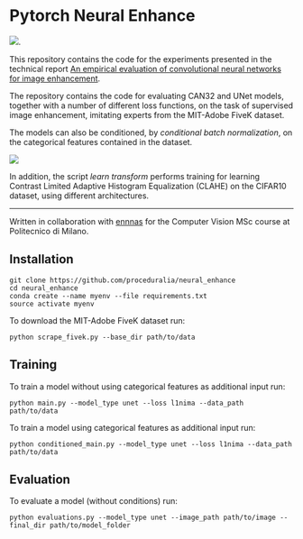 # Pytorch Neural Enhance
![ ](https://proceduralia.github.io/assets/can.png).

This repository contains the code for the experiments presented in the technical report [An empirical evaluation of convolutional neural networks for image
enhancement](https://proceduralia.github.io/assets/IACV_Project.pdf).

The repository contains the code for evaluating CAN32 and UNet models, together with a number of different loss functions, on the task of supervised image enhancement, imitating experts from the MIT-Adobe FiveK dataset.

The models can also be conditioned, by *conditional batch normalization*, on the categorical features contained in the dataset.

![ ](https://proceduralia.github.io/assets/flower.png)

In addition, the script *learn transform* performs training for learning Contrast Limited Adaptive Histogram Equalization (CLAHE) on the CIFAR10 dataset, using different architectures.

---

Written in collaboration with [ennnas](https://github.com/ennnas) for the Computer Vision MSc course at Politecnico di Milano.

## Installation

```
git clone https://github.com/proceduralia/neural_enhance
cd neural_enhance
conda create --name myenv --file requirements.txt
source activate myenv
```

To download the MIT-Adobe FiveK dataset run:

```
python scrape_fivek.py --base_dir path/to/data
```

## Training
To train a model without using categorical features as additional input run: 

```
python main.py --model_type unet --loss l1nima --data_path path/to/data
```

To train a model using categorical features as additional input run:

```
python conditioned_main.py --model_type unet --loss l1nima --data_path path/to/data
```

## Evaluation
To evaluate a model (without conditions) run:
```
python evaluations.py --model_type unet --image_path path/to/image --final_dir path/to/model_folder
```
